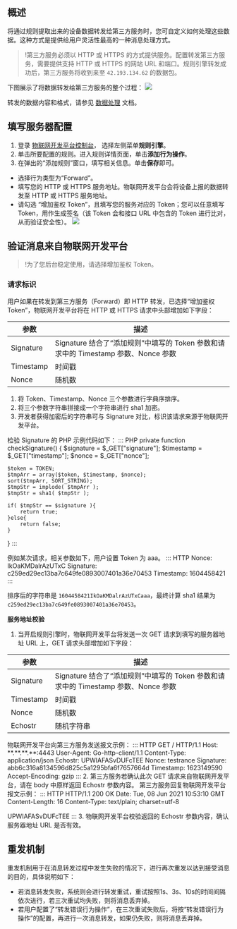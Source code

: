 ## 概述

将通过规则提取出来的设备数据转发给第三方服务时，您可自定义如何处理这些数据。这种方式是提供给用户灵活性最高的一种消息处理方式。

>!第三方服务必须以 HTTP 或 HTTPS 的方式提供服务。配置转发第三方服务，需要提供支持 HTTP 或 HTTPS 的网站 URL 和端口。规则引擎转发成功后，第三方服务将收到来至 `42.193.134.62` 的数据包。

下图展示了将数据转发给第三方服务的整个过程：
![](https://main.qcloudimg.com/raw/84c8e182e252b3a5570bcc0d7c738104.png)

转发的数据内容和格式，请参见 [数据处理](https://cloud.tencent.com/document/product/634/14447#.E8.A1.8C.E4.B8.BA-action) 文档。

## 填写服务器配置

1. 登录 [物联网开发平台控制台](https://console.cloud.tencent.com/iotexplorer)， 选择左侧菜单**规则引擎**。
2. 单击所要配置的规则。进入规则详情页面，单击**添加行为操作**。
3. 在弹出的“添加规则”窗口，填写相关信息。单击**保存**即可。
 - 选择行为类型为“Forward”。
 - 填写您的 HTTP 或 HTTPS 服务地址。物联网开发平台会将设备上报的数据转发至 HTTP 或 HTTPS 服务地址。
 - 请勾选 “增加鉴权 Token”，且填写您的服务对应的 Token；您可以任意填写 Token，用作生成签名（该 Token 会和接口 URL 中包含的 Token 进行比对，从而验证安全性）。
   ![](https://main.qcloudimg.com/raw/5a1bfa2f0491b073d4b7218bc96db16c.jpg)


## 验证消息来自物联网开发平台

>!为了您后台稳定使用，请选择增加鉴权 Token。

### 请求标识

用户如果在转发到第三方服务（Forward）即 HTTP 转发，已选择“增加鉴权 Token”，物联网开发平台将在 HTTP 或 HTTPS 请求中头部增加如下字段：

<table>
<thead>
<tr>
<th>参数</th>
<th>描述</th>
</tr>
</thead>
<tbody><tr>
<td>Signature</td>
<td>Signature 结合了“添加规则”中填写的 Token 参数和请求中的 Timestamp 参数、Nonce 参数</td>
</tr>
<tr>
<td>Timestamp</td>
<td>时间戳</td>
</tr>
<tr>
<td>Nonce</td>
<td>随机数</td>
</tr>
</tbody></table>

1. 将 Token、Timestamp、Nonce 三个参数进行字典序排序。
2. 将三个参数字符串拼接成一个字符串进行 sha1 加密。
3. 开发者获得加密后的字符串可与 Signature 对比，标识该请求来源于物联网开发平台。

检验 Signature 的 PHP 示例代码如下：
<dx-codeblock>
:::  PHP
private function checkSignature()
{
    $signature = $_GET["signature"];
    $timestamp = $_GET["timestamp"];
    $nonce = $_GET["nonce"];
	
    $token = TOKEN;
    $tmpArr = array($token, $timestamp, $nonce);
    sort($tmpArr, SORT_STRING);
    $tmpStr = implode( $tmpArr );
    $tmpStr = sha1( $tmpStr );
    
    if( $tmpStr == $signature ){
        return true;
    }else{
        return false;
    }
}
:::
</dx-codeblock>

例如某次请求，相关参数如下，用户设置 Token 为 aaa。
<dx-codeblock>
:::  HTTP
Nonce: IkOaKMDalrAzUTxC
Signature: c259ed29ec13ba7c649fe0893007401a36e70453
Timestamp: 1604458421
:::
</dx-codeblock>

排序后的字符串是 `1604458421IkOaKMDalrAzUTxCaaa`，最终计算 sha1 结果为 `c259ed29ec13ba7c649fe0893007401a36e70453`。

**服务地址校验**

1. 当开启规则引擎时，物联网开发平台将发送一次 GET 请求到填写的服务器地址 URL 上，GET 请求头部增加如下字段：
<table>
<thead>
<tr>
<th>参数</th>
<th>描述</th>
</tr>
</thead>
<tbody><tr>
<td>Signature</td>
<td>Signature 结合了“添加规则”中填写的 Token 参数和请求中的 Timestamp 参数、Nonce 参数</td>
</tr>
<tr>
<td>Timestamp</td>
<td>时间戳</td>
</tr>
<tr>
<td>Nonce</td>
<td>随机数</td>
</tr>
<tr>
<td>Echostr</td>
<td>随机字符串</td>
</tr>
</tbody></table>
物联网开发平台向第三方服务发送报文示例：
<dx-codeblock>
:::  HTTP
GET / HTTP/1.1
Host: **.**.**.**:4443
User-Agent: Go-http-client/1.1
Content-Type: application/json
Echostr: UPWIAFASvDUFcTEE
Nonce: testrance
Signature: abb6c316a8134596d825c5a1295bfa6f7657664d
Timestamp: 1623149590
Accept-Encoding: gzip
:::
</dx-codeblock>
2. 第三方服务若确认此次 GET 请求来自物联网开发平台，请在 body 中原样返回 Echostr 参数内容。
第三方服务回复物联网开发平台报文示例：
<dx-codeblock>
:::  HTTP
HTTP/1.1 200 OK
Date: Tue, 08 Jun 2021 10:53:10 GMT
Content-Length: 16
Content-Type: text/plain; charset=utf-8

UPWIAFASvDUFcTEE
:::
</dx-codeblock>
3. 物联网开发平台校验返回的 Echostr 参数内容，确认服务器地址 URL 是否有效。

## 重发机制

重发机制用于在消息转发过程中发生失败的情况下，进行再次重发以达到接受消息的目的，具体说明如下：
- 若消息转发失败，系统则会进行转发重试，重试按照1s、3s、10s的时间间隔依次进行，若三次重试均失败，则将消息丢弃掉。
- 若用户配置了“转发错误行为操作”，在三次重试失败后，将按“转发错误行为操作”的配置，再进行一次消息转发，如果仍失败，则将消息丢弃掉。

